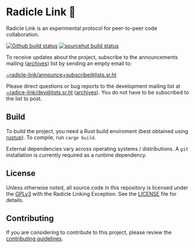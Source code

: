 # Radicle Link 🌱

Radicle Link is an experimental protocol for peer-to-peer code collaboration.

[![Github build status](https://github.com/radicle-dev/radicle-link/actions/workflows/ci.yaml/badge.svg?branch=master)](https://github.com/radicle-dev/radicle-link/actions/workflows/ci.yaml)
[![sourcehut build status](https://builds.sr.ht/~radicle-link/radicle-link.svg)](https://builds.sr.ht/~radicle-link/radicle-link/?)

To receive updates about the project, subscribe to the announcements mailing
([archives][annml]) list by sending an empty email to:

[~radicle-link/announce+subscribe@lists.sr.ht](mailto:~radicle-link/announce+subscribe@lists.sr.ht)

Please direct questions or bug reports to the development mailing list at
[~radice-link/dev@lists.sr.ht](mailto:~radicle-link/dev@lists.sr.ht)
([archives][devml]). You do not have to be subscribed to the list to post.

## Build

To build the project, you need a Rust build enviroment (best obtained using
[rustup]). To compile, run `cargo build`.

External dependencies vary across operating systems / distributions. A `git`
installation is currently required as a runtime dependency.

## License

Unless otherwise noted, all source code in this repository is licensed under the
[GPLv3] with the Radicle Linking Exception. See the [LICENSE] file for details.

## Contributing

If you are considering to contribute to this project, please review the
[contributing guidelines][contributing].


[annml]: https://lists.sr.ht/~radicle-link/announce
[devml]: https://lists.sr.ht/~radicle-link/dev
[rustup]: https://rustup.rs
[GPLv3]: https://www.gnu.org/licenses/gpl-3.0
[LICENSE]: ./LICENSE
[contributing]: ./CONTRIBUTING.md
